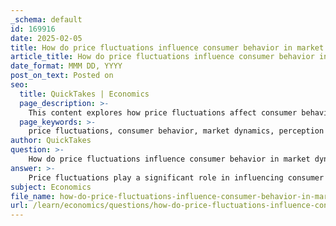 ```yaml
---
_schema: default
id: 169916
date: 2025-02-05
title: How do price fluctuations influence consumer behavior in market dynamics?
article_title: How do price fluctuations influence consumer behavior in market dynamics?
date_format: MMM DD, YYYY
post_on_text: Posted on
seo:
  title: QuickTakes | Economics
  page_description: >-
    This content explores how price fluctuations affect consumer behavior in market dynamics, highlighting key mechanisms such as perception of value, substitution, income effect, expectations about future prices, competitive market responses, psychological pricing, and negotiation outcomes.
  page_keywords: >-
    price fluctuations, consumer behavior, market dynamics, perception of value, substitution effect, income effect, expectations, competition, psychological pricing, bargaining
author: QuickTakes
question: >-
    How do price fluctuations influence consumer behavior in market dynamics?
answer: >-
    Price fluctuations play a significant role in influencing consumer behavior within market dynamics. Here are several key ways in which these fluctuations impact consumer decisions:\n\n1. **Perception of Value**: When prices rise, consumers may perceive the value of a product to be higher, leading them to either purchase it immediately (to avoid further price increases) or to seek alternatives if the price exceeds their willingness to pay. Conversely, when prices drop, consumers may perceive a bargain, prompting increased purchases.\n\n2. **Substitution Effect**: Price changes can lead consumers to substitute one product for another. For example, if the price of beef increases significantly, consumers may opt for chicken or plant-based proteins instead. This behavior reflects the basic economic principle of substitution, where consumers seek to maximize their utility based on relative prices.\n\n3. **Income Effect**: Fluctuations in prices can affect consumers' real purchasing power. If prices rise and incomes remain constant, consumers may feel poorer and reduce their overall consumption. Conversely, if prices fall, consumers may feel richer and increase their spending, particularly on non-essential goods.\n\n4. **Expectations and Future Behavior**: Consumers often base their purchasing decisions on expectations of future price changes. If consumers anticipate that prices will rise, they may choose to buy now rather than later, leading to increased demand in the short term. On the other hand, if they expect prices to fall, they may delay purchases, reducing current demand.\n\n5. **Market Dynamics and Competition**: In competitive markets, price fluctuations can lead to changes in consumer loyalty. If a competitor lowers prices, consumers may switch brands or retailers, impacting market share and profitability for businesses. This dynamic encourages companies to be responsive to price changes to retain customers.\n\n6. **Psychological Pricing**: Price changes can also trigger psychological responses. For instance, a price point just below a round number (e.g., $19.99 instead of $20) can influence consumer perception and increase sales. Consumers often react to price changes based on psychological thresholds, which can affect their purchasing behavior.\n\n7. **Bargaining and Negotiation**: In markets where bargaining is common, price fluctuations can lead to different outcomes in negotiations. If a consumer is aware of a price drop, they may leverage this information to negotiate a better deal, thereby influencing the final price they pay and their overall satisfaction with the purchase.\n\nIn summary, price fluctuations significantly influence consumer behavior through various mechanisms, including perceptions of value, substitution effects, income effects, expectations, market dynamics, psychological pricing, and bargaining. Understanding these influences is crucial for businesses aiming to optimize pricing strategies and for policymakers looking to gauge consumer responses in economic conditions.
subject: Economics
file_name: how-do-price-fluctuations-influence-consumer-behavior-in-market-dynamics.md
url: /learn/economics/questions/how-do-price-fluctuations-influence-consumer-behavior-in-market-dynamics
---
```


&nbsp;